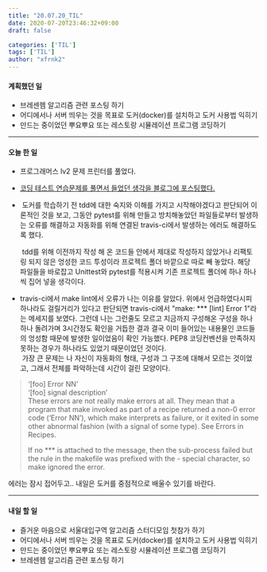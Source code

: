 ```yaml
---
title: "20.07.20_TIL"
date: 2020-07-20T23:46:32+09:00
draft: false

categories: ['TIL']
tags: ['TIL']
author: "xfrnk2"
---
```

#### 계획했던 일
+ 브레센헴 알고리즘 관련 포스팅 하기
+ 어디에서나 서버 띄우는 것을 목표로 도커(docker)를 설치하고 도커 사용법 익히기
+ 만드는 중이었던 뿌요뿌요 또는 레스토랑 시뮬레이션 프로그램 코딩하기

---  
#### 오늘 한 일
+ 프로그래머스 lv2 문제 프린터를 풀었다.
+ [코딩 테스트 연습문제를 풀면서 들었던 생각을 블로그에 포스팅했다.](https://xfrnk2.github.io/python/123/)
+ &nbsp;도커를 학습하기 전 tdd에 대한 숙지와 이해를 가지고 시작해야겠다고 판단되어 이론적인 것을 보고, 그동안 pytest를 위해 만들고 방치해놓았던 파일들로부터 발생하는 오류를 해결하고 자동화를 위해 연결된 travis-ci에서 발생하는 에러도 해결하도록 했다. 
  
  &nbsp;tdd를 위해 이전까지 작성 해 온 코드들 안에서 제대로 작성하지 않았거나 리팩토링 되지 않은 엉성한 코드 투성이라 프로젝트 폴더 바깥으로 따로 빼 놓았다.
해당 파일들을 바로잡고 Unittest와 pytest를 적용시켜 기존 프로젝트 폴더에 하나 하나씩 집어 넣을 생각이다.
+ travis-ci에서 make lint에서 오류가 나는 이유를 알았다. 위에서 언급하였다시피 하나라도 걸릴거리가 있다고 판단되면 travis-ci에서 "make: *** [lint] Error 1"라는 메세지를 보였다. 그런데 나는 그런줄도 모르고 지금까지 구성해온 구성을 하나 하나 돌려가며 3시간정도 확인을 거듭한 결과 결국 이미 들어있는 내용물인 코드들의 엉성함 때문에 발생한 일이었음이 확인 가능했다. PEP8 코딩컨벤션을 만족하지 못하는 경우가 하나라도 있었기 때문이었던 것이다.  
  &nbsp;가장 큰 문제는 나 자신이 자동화의 형태, 구성과 그 구조에 대해서 모르는 것이었고, 그래서 전체를 파악하는데 시간이 걸린 모양이다.  
  
>‘[foo] Error NN’  
>‘[foo] signal description’  
>These errors are not really make errors at all. They mean that a program that make invoked as part of a recipe returned a non-0 error code (‘Error NN’), which make interprets as failure, or it exited in some other abnormal fashion (with a signal of some type). See Errors in Recipes.
>  
>  
> If no *** is attached to the message, then the sub-process failed but the rule in the makefile was prefixed with the - special character, so make ignored the error.
  
에러는 잠시 접어두고.. 내일은 도커를 중점적으로 배울수 있기를 바란다.

---   
#### 내일 할 일 
+ 즐거운 마음으로 서울대입구역 알고리즘 스터디모임 첫참가 하기
+ 어디에서나 서버 띄우는 것을 목표로 도커(docker)를 설치하고 도커 사용법 익히기
+ 만드는 중이었던 뿌요뿌요 또는 레스토랑 시뮬레이션 프로그램 코딩하기
+ 브레센헴 알고리즘 관련 포스팅 하기